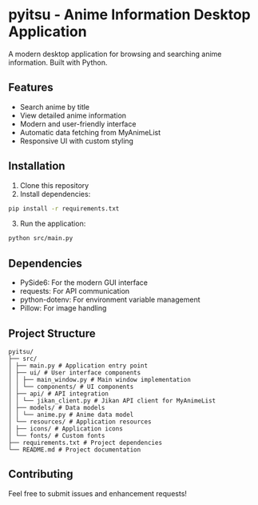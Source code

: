 # pyitsu - Anime Information Desktop Application

A modern desktop application for browsing and searching anime information. Built with Python.

## Features
- Search anime by title 
- View detailed anime information
- Modern and user-friendly interface
- Automatic data fetching from MyAnimeList
- Responsive UI with custom styling

## Installation
1. Clone this repository
2. Install dependencies:
```bash
pip install -r requirements.txt
```
3. Run the application:
```bash
python src/main.py
```

## Dependencies
- PySide6: For the modern GUI interface
- requests: For API communication
- python-dotenv: For environment variable management
- Pillow: For image handling

## Project Structure
```
pyitsu/
├── src/
│ ├── main.py # Application entry point
│ ├── ui/ # User interface components
│ │ ├── main_window.py # Main window implementation
│ │ └── components/ # UI components
│ ├── api/ # API integration
│ │ └── jikan_client.py # Jikan API client for MyAnimeList
│ ├── models/ # Data models
│ │ └── anime.py # Anime data model
│ └── resources/ # Application resources
│ ├── icons/ # Application icons
│ └── fonts/ # Custom fonts
├── requirements.txt # Project dependencies
└── README.md # Project documentation
```

## Contributing
Feel free to submit issues and enhancement requests! 
